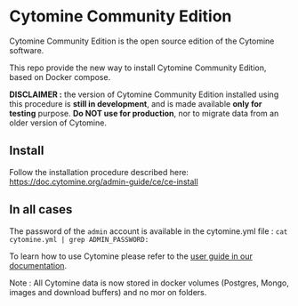 # Cytomine Community Edition 

Cytomine Community Edition is the open source edition of the Cytomine software.

This repo provide the new way to install Cytomine Community Edition, based on Docker compose.

**DISCLAIMER :** the version of Cytomine Community Edition installed using this procedure is **still in development**, and is made available **only for testing** purpose. **Do NOT use for production**, nor to migrate data from an older version of Cytomine.

## Install

Follow the installation procedure described here:
https://doc.cytomine.org/admin-guide/ce/ce-install

## In all cases

The password of the `admin` account is available in the cytomine.yml file : `cat cytomine.yml | grep ADMIN_PASSWORD:`

To learn how to use Cytomine please refer to the [user guide in our documentation](https://doc.cytomine.org/user-guide/).

Note : All Cytomine data is now stored in docker volumes (Postgres, Mongo, images and download buffers) and no mor on folders.
